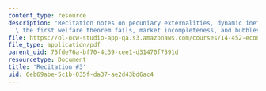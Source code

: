 ```yaml
---
content_type: resource
description: "Recitation notes on pecuniary externalities, dynamic inefficiency, why\
  \ the first welfare theorem fails, market incompleteness, and bubbles.\r\n."
file: https://ol-ocw-studio-app-qa.s3.amazonaws.com/courses/14-452-economic-growth-fall-2016/6eb69abe5c1b035fda37ae2d43bd6ac4_MIT14_452F16_rec3.pdf
file_type: application/pdf
parent_uid: 75fde76a-bf70-4c39-cee1-d31470f7591d
resourcetype: Document
title: 'Recitation #3'
uid: 6eb69abe-5c1b-035f-da37-ae2d43bd6ac4
---
```

